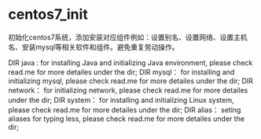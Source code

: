 # centos7_init

初始化centos7系统，添加安装对应组件例如：设置别名、设置网络、设置主机名、安装mysql等相关软件和组件。避免重复劳动操作。

DIR java :  for installing Java and initializing Java environment, please check read.me for more detailes under the dir;
DIR mysql： for installing and initializing mysql, please check read.me for more detailes under the dir;
DIR network： for initializing network, please check read.me for more detailes under the dir;
DIR system： for installing and initializing Linux system, please check read.me for more detailes under the dir;
DIR alias： seting aliases  for typing less, please check read.me for more detailes under the dir;
